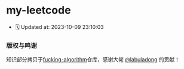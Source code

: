 # my-leetcode

- 🗓 Updated at: 2023-10-09 23:10:03


### 版权与鸣谢

知识部分拷贝于[fucking-algorithm](https://github.com/labuladong/fucking-algorithm.git)仓库，感谢大佬 [@labuladong](https://github.com/labuladong) 的贡献！